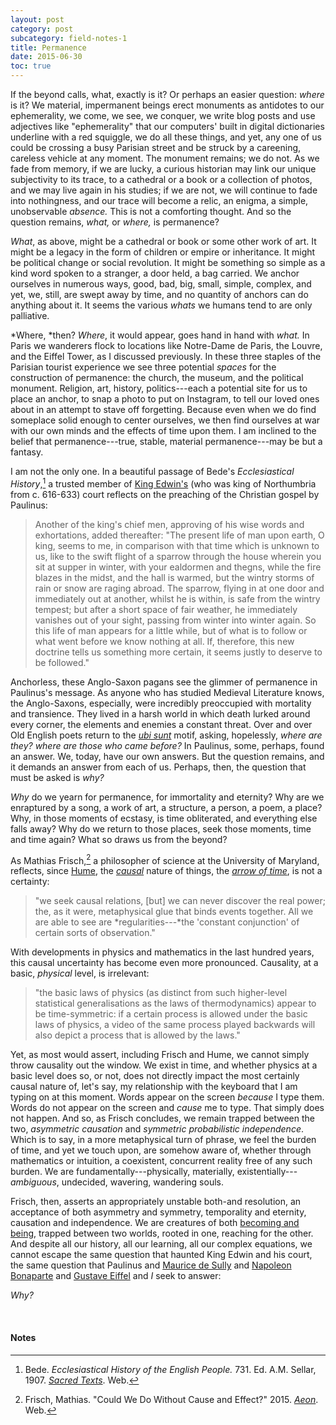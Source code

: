 ```yaml
---
layout: post
category: post
subcategory: field-notes-1
title: Permanence
date: 2015-06-30
toc: true
---
```


If the beyond calls, what, exactly is it? Or perhaps an easier question: *where* is it? We material, impermanent beings erect monuments as antidotes to our ephemerality, we come, we see, we conquer, we write blog posts and use adjectives like "ephemerality" that our computers' built in digital dictionaries underline with a red squiggle, we do all these things, and yet, any one of us could be crossing a busy Parisian street and be struck by a careening, careless vehicle at any moment. The monument remains; we do not. As we fade from memory, if we are lucky, a curious historian may link our unique subjectivity to its trace, to a cathedral or a book or a collection of photos, and we may live again in his studies; if we are not, we will continue to fade into nothingness, and our trace will become a relic, an enigma, a simple, unobservable *absence.* This is not a comforting thought. And so the question remains, *what,* or *where,* is permanence? 

*What*, as above, might be a cathedral or book or some other work of art. It might be a legacy in the form of children or empire or inheritance. It might be political change or social revolution. It might be something so simple as a kind word spoken to a stranger, a door held, a bag carried. We anchor ourselves in numerous ways, good, bad, big, small, simple, complex, and yet, we, still, are swept away by time, and no quantity of anchors can do anything about it. It seems the various *whats* we humans tend to are only palliative.

*Where, *then? *Where*, it would appear, goes hand in hand with *what.* In Paris we wanderers flock to locations like Notre-Dame de Paris, the Louvre, and the Eiffel Tower, as I discussed previously. In these three staples of the Parisian tourist experience we see three potential *spaces* for the construction of permanence: the church, the museum, and the political monument. Religion, art, history, politics---each a potential site for us to place an anchor, to snap a photo to put on Instagram, to tell our loved ones about in an attempt to stave off forgetting. Because even when we do find someplace solid enough to center ourselves, we then find ourselves at war with our own minds and the effects of time upon them. I am inclined to the belief that permanence---true, stable, material permanence---may be but a fantasy.

I am not the only one. In a beautiful passage of Bede's *Ecclesiastical History*,[^1] a trusted member of [King Edwin's](https://en.wikipedia.org/wiki/Edwin_of_Northumbria) (who was king of Northumbria from c. 616-633) court reflects on the preaching of the Christian gospel by Paulinus:

> Another of the king's chief men, approving of his wise words and exhortations, added thereafter: "The present life of man upon earth, O king, seems to me, in comparison with that time which is unknown to us, like to the swift flight of a sparrow through the house wherein you sit at supper in winter, with your ealdormen and thegns, while the fire blazes in the midst, and the hall is warmed, but the wintry storms of rain or snow are raging abroad. The sparrow, flying in at one door and immediately out at another, whilst he is within, is safe from the wintry tempest; but after a short space of fair weather, he immediately vanishes out of your sight, passing from winter into winter again. So this life of man appears for a little while, but of what is to follow or what went before we know nothing at all. If, therefore, this new doctrine tells us something more certain, it seems justly to deserve to be followed."

Anchorless, these Anglo-Saxon pagans see the glimmer of permanence in Paulinus's message. As anyone who has studied Medieval Literature knows, the Anglo-Saxons, especially, were incredibly preoccupied with mortality and transience. They lived in a harsh world in which death lurked around every corner, the elements and enemies a constant threat. Over and over Old English poets return to the [*ubi sunt*](https://en.wikipedia.org/wiki/Ubi_sunt) motif, asking, hopelessly, *where are they?* *where are those who came before?* In Paulinus, some, perhaps, found an answer. We, today, have our own answers. But the question remains, and it demands an answer from each of us. Perhaps, then, the question that must be asked is *why?*

*Why* do we yearn for permanence, for immortality and eternity? Why are we enraptured by a song, a work of art, a structure, a person, a poem, a place? Why, in those moments of ecstasy, is time obliterated, and everything else falls away? Why do we return to those places, seek those moments, time and time again? What so draws us from the beyond?

As Mathias Frisch,[^2] a philosopher of science at the University of Maryland, reflects, since [Hume](https://en.wikipedia.org/wiki/David_Hume), the [*causal*](https://en.wikipedia.org/wiki/Causality) nature of things, the [*arrow of time*](https://en.wikipedia.org/wiki/Arrow_of_time), is not a certainty: 

> "we seek causal relations, \[but\] we can never discover the real power; the, as it were, metaphysical glue that binds events together. All we are able to see are *regularities---*the 'constant conjunction' of certain sorts of observation."

With developments in physics and mathematics in the last hundred years, this causal uncertainty has become even more pronounced. Causality, at a basic, *physical* level, is irrelevant:

> "the basic laws of physics (as distinct from such higher-level statistical generalisations as the laws of thermodynamics) appear to be time-symmetric: if a certain process is allowed under the basic laws of physics, a video of the same process played backwards will also depict a process that is allowed by the laws."

Yet, as most would assert, including Frisch and Hume, we cannot simply throw causality out the window. We exist in time, and whether physics at a basic level does so, or not, does not directly impact the most certainly causal nature of, let's say, my relationship with the keyboard that I am typing on at this moment. Words appear on the screen *because* I type them. Words do not appear on the screen and *cause* me to type. That simply does not happen. And so, as Frisch concludes, we remain trapped between the two, *asymmetric causation* and *symmetric probabilistic independence*. Which is to say, in a more metaphysical turn of phrase, we feel the burden of time, and yet we touch upon, are somehow aware of, whether through mathematics or intuition, a coexistent, concurrent reality free of any such burden. We are fundamentally---physically, materially, existentially---*ambiguous*, undecided, wavering, wandering souls.

Frisch, then, asserts an appropriately unstable both-and resolution, an acceptance of both asymmetry and symmetry, temporality and eternity, causation and independence. We are creatures of both [becoming and being](https://plato.stanford.edu/entries/plato-timaeus/#BeinBeco), trapped between two worlds, rooted in one, reaching for the other. And despite all our history, all our learning, all our complex equations, we cannot escape the same question that haunted King Edwin and his court, the same question that Paulinus and [Maurice de Sully](https://en.wikipedia.org/wiki/Maurice_de_Sully) and [Napoleon Bonaparte](https://en.wikipedia.org/wiki/Napoleon) and [Gustave Eiffel](https://en.wikipedia.org/wiki/Gustave_Eiffel) and *I* seek to answer:

*Why?*

<br>

#### Notes

[^1]: Bede. *Ecclesiastical History of the English People.* 731. Ed. A.M. Sellar, 1907. [*Sacred Texts*](https://www.sacred-texts.com/chr/bede/hist002.htm). Web.

[^2]: Frisch, Mathias. "Could We Do Without Cause and Effect?" 2015. [*Aeon*](https://aeon.co/magazine/philosophy/could-we-do-without-cause-and-effect). Web.
